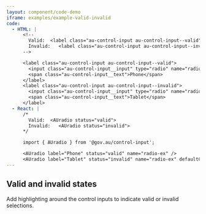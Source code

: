 ```yaml
---
layout: component/code-demo
iframe: examples/example-valid-invalid
code:
  - HTML: |
      <!--
        Valid:  <label class="au-control-input au-control-input--valid">
        Invalid:   <label class="au-control-input au-control-input--invalid">
      -->

      <label class="au-control-input au-control-input--valid">
        <input class="au-control-input__input" type="radio" name="radio-ex">
        <span class="au-control-input__text">Phone</span>
      </label>
      <label class="au-control-input au-control-input--invalid">
        <input class="au-control-input__input" type="radio" name="radio-ex" checked>
        <span class="au-control-input__text">Tablet</span>
      </label>
  - React: |
      /*
        Valid:  <AUradio status="valid">
        Invalid:   <AUradio status="invalid">
      */

      import { AUradio } from '@gov.au/control-input';

      <AUradio label="Phone" status="valid" name="radio-ex" />
      <AUradio label="Tablet" status="invalid" name="radio-ex" defaultChecked />
---
```

## Valid and invalid states

Add highlighting around the control inputs to indicate valid or invalid selections.
